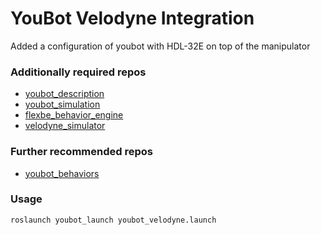 # YouBot Velodyne Integration
Added a configuration of youbot with HDL-32E on top of the manipulator

### Additionally required repos

* [youbot_description](https://github.com/mas-group/youbot_description)
* [youbot_simulation](https://github.com/mas-group/youbot_simulation)
* [flexbe_behavior_engine](https://github.com/team-vigir/flexbe_behavior_engine)
* [velodyne_simulator](https://github.com/florianshkurti/velodyne_simulator)

### Further recommended repos

* [youbot_behaviors](https://github.com/FlexBE/youbot_behaviors)

### Usage

    roslaunch youbot_launch youbot_velodyne.launch
